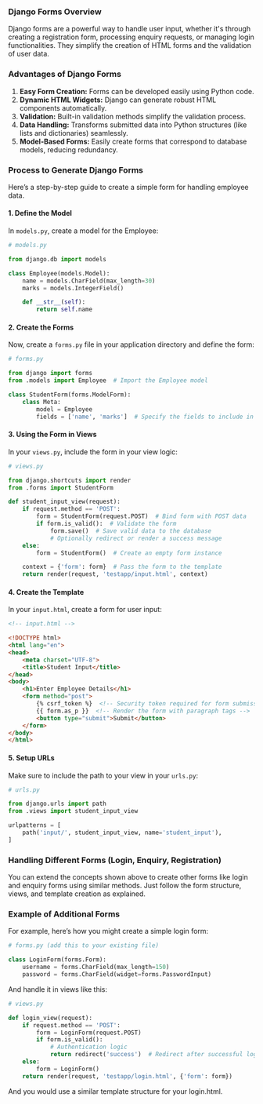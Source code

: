 ### Django Forms Overview

Django forms are a powerful way to handle user input, whether it's through creating a registration form, processing enquiry requests, or managing login functionalities. They simplify the creation of HTML forms and the validation of user data.

### Advantages of Django Forms

1. **Easy Form Creation:** Forms can be developed easily using Python code.
2. **Dynamic HTML Widgets:** Django can generate robust HTML components automatically.
3. **Validation:** Built-in validation methods simplify the validation process.
4. **Data Handling:** Transforms submitted data into Python structures (like lists and dictionaries) seamlessly.
5. **Model-Based Forms:** Easily create forms that correspond to database models, reducing redundancy.

### Process to Generate Django Forms

Here’s a step-by-step guide to create a simple form for handling employee data.

#### 1. **Define the Model**

In `models.py`, create a model for the Employee:

```python
# models.py

from django.db import models

class Employee(models.Model):
    name = models.CharField(max_length=30)
    marks = models.IntegerField()

    def __str__(self):
        return self.name
```

#### 2. **Create the Forms**

Now, create a `forms.py` file in your application directory and define the form:

```python
# forms.py

from django import forms
from .models import Employee  # Import the Employee model

class StudentForm(forms.ModelForm):
    class Meta:
        model = Employee
        fields = ['name', 'marks']  # Specify the fields to include in the form
```

#### 3. **Using the Form in Views**

In your `views.py`, include the form in your view logic:

```python
# views.py

from django.shortcuts import render
from .forms import StudentForm

def student_input_view(request):
    if request.method == 'POST':
        form = StudentForm(request.POST)  # Bind form with POST data
        if form.is_valid():  # Validate the form
            form.save()  # Save valid data to the database
            # Optionally redirect or render a success message
    else:
        form = StudentForm()  # Create an empty form instance

    context = {'form': form}  # Pass the form to the template
    return render(request, 'testapp/input.html', context)
```

#### 4. **Create the Template**

In your `input.html`, create a form for user input:

```html
<!-- input.html -->

<!DOCTYPE html>
<html lang="en">
<head>
    <meta charset="UTF-8">
    <title>Student Input</title>
</head>
<body>
    <h1>Enter Employee Details</h1>
    <form method="post">
        {% csrf_token %}  <!-- Security token required for form submission -->
        {{ form.as_p }}  <!-- Render the form with paragraph tags -->
        <button type="submit">Submit</button>
    </form>
</body>
</html>
```

#### 5. **Setup URLs**

Make sure to include the path to your view in your `urls.py`:

```python
# urls.py

from django.urls import path
from .views import student_input_view

urlpatterns = [
    path('input/', student_input_view, name='student_input'),
]
```

### Handling Different Forms (Login, Enquiry, Registration)

You can extend the concepts shown above to create other forms like login and enquiry forms using similar methods. Just follow the form structure, views, and template creation as explained.

### Example of Additional Forms

For example, here’s how you might create a simple login form:

```python
# forms.py (add this to your existing file)

class LoginForm(forms.Form):
    username = forms.CharField(max_length=150)
    password = forms.CharField(widget=forms.PasswordInput)
```

And handle it in views like this:

```python
# views.py

def login_view(request):
    if request.method == 'POST':
        form = LoginForm(request.POST)
        if form.is_valid():
            # Authentication logic
            return redirect('success')  # Redirect after successful login
    else:
        form = LoginForm()
    return render(request, 'testapp/login.html', {'form': form})
```

And you would use a similar template structure for your login.html.

